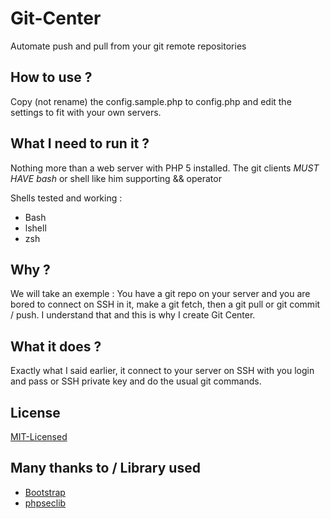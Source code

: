 Git-Center
==========

Automate push and pull from your git remote repositories

How to use ?
----------

Copy (not rename) the config.sample.php to config.php and edit the settings to fit with your own servers.

What I need to run it ?
----------

Nothing more than a web server with PHP 5 installed.
The git clients *MUST HAVE bash* or shell like him supporting && operator

Shells tested and working :
- Bash
- lshell
- zsh

Why ?
----------

We will take an exemple :
You have a git repo on your server and you are bored to connect on SSH in it, make a git fetch, then a git pull or git commit / push.
I understand that and this is why I create Git Center.

What it does ?
----------

Exactly what I said earlier, it connect to your server on SSH with you login and pass or SSH private key and do the usual git commands.

License
----------

[MIT-Licensed]

Many thanks to / Library used
----------

* [Bootstrap]
* [phpseclib]

[MIT-Licensed]:http://en.wikipedia.org/wiki/MIT_License
[Bootstrap]:http://getbootstrap.com/
[phpseclib]:http://phpseclib.sourceforge.net/
